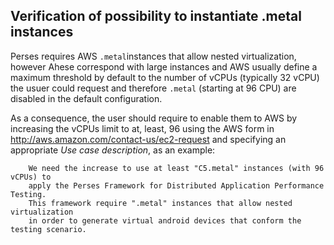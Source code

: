 ## Verification of possibility to instantiate .metal instances

Perses  requires  AWS ``.metal``instances that allow nested virtualization, however Ahese correspond with large instances and AWS usually define a maximum threshold by default to
the number of vCPUs (typically 32 vCPU) the usuer could request and therefore ```.metal``` (starting at 96 CPU) are disabled in the default configuration.

As a consequence, the user should require to enable them to AWS by increasing the vCPUs limit to at, least, 96 using the AWS form
in http://aws.amazon.com/contact-us/ec2-request and specifying an appropriate *Use case description*, as an example:
 
        We need the increase to use at least "C5.metal" instances (with 96 vCPUs) to 
        apply the Perses Framework for Distributed Application Performance Testing. 
        This framework require ".metal" instances that allow nested virtualization 
        in order to generate virtual android devices that conform the testing scenario.
 

